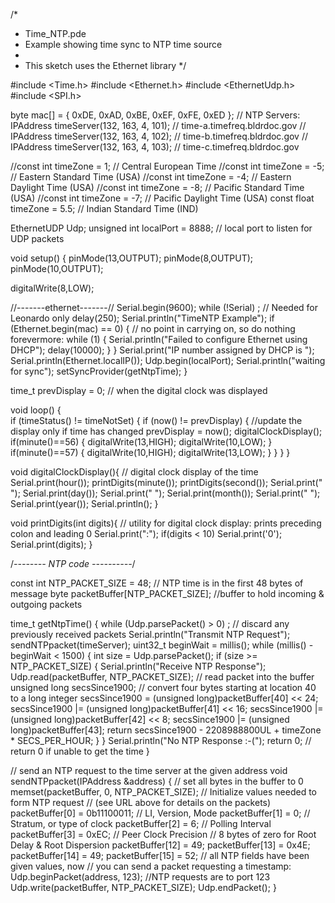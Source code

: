 /*
 * Time_NTP.pde
 * Example showing time sync to NTP time source
 *
 * This sketch uses the Ethernet library
 */
 
#include <Time.h> 
#include <Ethernet.h>
#include <EthernetUdp.h>
#include <SPI.h>

byte mac[] = { 0xDE, 0xAD, 0xBE, 0xEF, 0xFE, 0xED }; 
// NTP Servers:
IPAddress timeServer(132, 163, 4, 101); // time-a.timefreq.bldrdoc.gov
// IPAddress timeServer(132, 163, 4, 102); // time-b.timefreq.bldrdoc.gov
// IPAddress timeServer(132, 163, 4, 103); // time-c.timefreq.bldrdoc.gov


//const int timeZone = 1;     // Central European Time
//const int timeZone = -5;  // Eastern Standard Time (USA)
//const int timeZone = -4;  // Eastern Daylight Time (USA)
//const int timeZone = -8;  // Pacific Standard Time (USA)
//const int timeZone = -7;  // Pacific Daylight Time (USA)
const float timeZone = 5.5; // Indian Standard Time (IND)

EthernetUDP Udp;
unsigned int localPort = 8888;  // local port to listen for UDP packets

void setup() 
{
  pinMode(13,OUTPUT);
  pinMode(8,OUTPUT);
  pinMode(10,OUTPUT);
  
  digitalWrite(8,LOW);
  
  //-------ethernet-------//
  Serial.begin(9600);
  while (!Serial) ; // Needed for Leonardo only
  delay(250);
  Serial.println("TimeNTP Example");
  if (Ethernet.begin(mac) == 0) {
    // no point in carrying on, so do nothing forevermore:
    while (1) {
      Serial.println("Failed to configure Ethernet using DHCP");
      delay(10000);
    }
  }
  Serial.print("IP number assigned by DHCP is ");
  Serial.println(Ethernet.localIP());
  Udp.begin(localPort);
  Serial.println("waiting for sync");
  setSyncProvider(getNtpTime);
}

time_t prevDisplay = 0; // when the digital clock was displayed

void loop()
{  
  if (timeStatus() != timeNotSet) {
    if (now() != prevDisplay) { //update the display only if time has changed
      prevDisplay = now();
      digitalClockDisplay(); 
     if(minute()==56)
     {
      digitalWrite(13,HIGH);
      digitalWrite(10,LOW);
     } 
      if(minute()==57)
     {
      digitalWrite(10,HIGH);
      digitalWrite(13,LOW);
     } 
    }
  }
}

void digitalClockDisplay(){
  // digital clock display of the time
  Serial.print(hour());
  printDigits(minute());
 printDigits(second());
  Serial.print(" ");
  Serial.print(day());
  Serial.print(" ");
  Serial.print(month());
  Serial.print(" ");
  Serial.print(year()); 
  Serial.println(); 
}

void printDigits(int digits){
  // utility for digital clock display: prints preceding colon and leading 0
  Serial.print(":");
  if(digits < 10)
    Serial.print('0');
  Serial.print(digits);
}

/*-------- NTP code ----------*/

const int NTP_PACKET_SIZE = 48; // NTP time is in the first 48 bytes of message
byte packetBuffer[NTP_PACKET_SIZE]; //buffer to hold incoming & outgoing packets

time_t getNtpTime()
{
  while (Udp.parsePacket() > 0) ; // discard any previously received packets
  Serial.println("Transmit NTP Request");
  sendNTPpacket(timeServer);
  uint32_t beginWait = millis();
  while (millis() - beginWait < 1500) {
    int size = Udp.parsePacket();
    if (size >= NTP_PACKET_SIZE) {
      Serial.println("Receive NTP Response");
      Udp.read(packetBuffer, NTP_PACKET_SIZE);  // read packet into the buffer
      unsigned long secsSince1900;
      // convert four bytes starting at location 40 to a long integer
      secsSince1900 =  (unsigned long)packetBuffer[40] << 24;
      secsSince1900 |= (unsigned long)packetBuffer[41] << 16;
      secsSince1900 |= (unsigned long)packetBuffer[42] << 8;
      secsSince1900 |= (unsigned long)packetBuffer[43];
      return secsSince1900 - 2208988800UL + timeZone * SECS_PER_HOUR;
    }
  }
  Serial.println("No NTP Response :-(");
  return 0; // return 0 if unable to get the time
}

// send an NTP request to the time server at the given address
void sendNTPpacket(IPAddress &address)
{
  // set all bytes in the buffer to 0
  memset(packetBuffer, 0, NTP_PACKET_SIZE);
  // Initialize values needed to form NTP request
  // (see URL above for details on the packets)
  packetBuffer[0] = 0b11100011;   // LI, Version, Mode
  packetBuffer[1] = 0;     // Stratum, or type of clock
  packetBuffer[2] = 6;     // Polling Interval
  packetBuffer[3] = 0xEC;  // Peer Clock Precision
  // 8 bytes of zero for Root Delay & Root Dispersion
  packetBuffer[12]  = 49;
  packetBuffer[13]  = 0x4E;
  packetBuffer[14]  = 49;
  packetBuffer[15]  = 52;
  // all NTP fields have been given values, now
  // you can send a packet requesting a timestamp:                 
  Udp.beginPacket(address, 123); //NTP requests are to port 123
  Udp.write(packetBuffer, NTP_PACKET_SIZE);
  Udp.endPacket();
}

